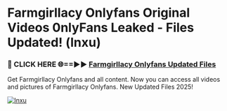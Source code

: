 # Farmgirllacy Onlyfans Original Videos 0nlyFans Leaked - Files Updated! (lnxu)

<h3>🔴 CLICK HERE 🌐==►► <a href="https://tinyurl.com/x26r9saj" rel="nofollow">Farmgirllacy Onlyfans Updated Files</a></h3>

Get Farmgirllacy Onlyfans and all content. Now you can access all videos and pictures of Farmgirllacy Onlyfans. New Updated Files 2025!

[![lnxu](https://i.imgur.com/LkgZPqh.gif)](https://tinyurl.com/x26r9saj)
